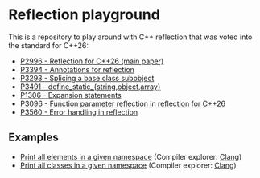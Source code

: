 # Reflection playground

This is a repository to play around with C++ reflection that was voted into the standard for C++26:

- [P2996 - Reflection for C++26 (main paper)](https://wg21.link/p2996)
- [P3394 - Annotations for reflection](https://wg21.link/p3394)
- [P3293 - Splicing a base class subobject](https://wg21.link/p3293)
- [P3491 - define_static_{string,object,array}](https://wg21.link/p3491)
- [P1306 - Expansion statements](https://wg21.link/p1306)
- [P3096 - Function parameter reflection in reflection for C++26](https://wg21.link/p3096)
- [P3560 - Error handling in reflection](https://wg21.link/p3560)

## Examples

- [Print all elements in a given namespace](./elements_in_namespace.cpp) (Compiler explorer: [Clang](https://cppx.godbolt.org/z/6dbjYecEx))
- [Print all classes in a given namespace](./classes_in_namespace.cpp) (Compiler explorer: [Clang](https://cppx.godbolt.org/z/9b8hK3d59))
